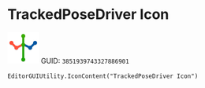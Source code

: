 # TrackedPoseDriver Icon
![](/img/TrackedPoseDriver%20Icon.png)
GUID: `3851939743327886901`
```
EditorGUIUtility.IconContent("TrackedPoseDriver Icon")
```
